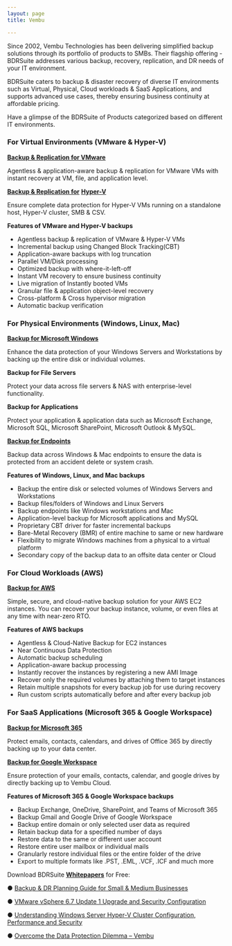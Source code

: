 ```yaml
---
layout: page
title: Vembu

---
```

Since 2002, Vembu Technologies has been delivering simplified backup solutions through its portfolio of products to SMBs. Their flagship offering - BDRSuite addresses various backup, recovery, replication, and DR needs of your IT environment.

BDRSuite caters to backup & disaster recovery of diverse IT environments such as Virtual, Physical, Cloud workloads & SaaS Applications, and supports advanced use cases, thereby ensuring business continuity at affordable pricing.

Have a glimpse of the BDRSuite of Products categorized based on different IT environments.

### For Virtual Environments (VMware & Hyper-V)

[**Backup & Replication for VMware**](https://www.vembu.com/vmware-backup/)

Agentless & application-aware backup & replication for VMware VMs with instant recovery at VM, file, and application level.

[**Backup & Replication for**](https://www.vembu.com/vmware-backup/) [**Hyper-V**](https://www.vembu.com/hyper-v-backup/)

Ensure complete data protection for Hyper-V VMs running on a standalone host, Hyper-V cluster, SMB & CSV.

**Features of VMware and Hyper-V backups**

* Agentless backup & replication of VMware & Hyper-V VMs
* Incremental backup using Changed Block Tracking(CBT)
* Application-aware backups with log truncation
* Parallel VM/Disk processing
* Optimized backup with where-it-left-off
* Instant VM recovery to ensure business continuity
* Live migration of Instantly booted VMs
* Granular file & application object-level recovery
* Cross-platform & Cross hypervisor migration
* Automatic backup verification

### For Physical Environments (Windows, Linux, Mac)

[**Backup for Microsoft Windows**](https://www.vembu.com/windows-image-backup/)

Enhance the data protection of your Windows Servers and Workstations by backing up the entire disk or individual volumes.

**Backup for File Servers**

Protect your data across file servers & NAS with enterprise-level functionality.

**Backup for Applications**

Protect your application & application data such as Microsoft Exchange, Microsoft SQL, Microsoft SharePoint, Microsoft Outlook & MySQL.

[**Backup for Endpoints**](https://www.vembu.com/file-application-backup/)

Backup data across Windows & Mac endpoints to ensure the data is protected from an accident delete or system crash.

**Features of Windows, Linux, and Mac backups**

* Backup the entire disk or selected volumes of Windows Servers and Workstations
* Backup files/folders of Windows and Linux Servers
* Backup endpoints like Windows workstations and Mac
* Application-level backup for Microsoft applications and MySQL
* Proprietary CBT driver for faster incremental backups
* Bare-Metal Recovery (BMR) of entire machine to same or new hardware
* Flexibility to migrate Windows machines from a physical to a virtual platform
* Secondary copy of the backup data to an offsite data center or Cloud

### For Cloud Workloads (AWS)

[**Backup for AWS**](https://www.vembu.com/aws-backup/)

Simple, secure, and cloud-native backup solution for your AWS EC2 instances. You can recover your backup instance, volume, or even files at any time with near-zero RTO.

**Features of AWS backups**

* Agentless & Cloud-Native Backup for EC2 instances
* Near Continuous Data Protection
* Automatic backup scheduling
* Application-aware backup processing
* Instantly recover the instances by registering a new AMI Image
* Recover only the required volumes by attaching them to target instances
* Retain multiple snapshots for every backup job for use during recovery
* Run custom scripts automatically before and after every backup job

### For SaaS Applications (Microsoft 365 & Google Workspace)

[**Backup for Microsoft 365**](https://www.vembu.com/office-365-backup/)

Protect emails, contacts, calendars, and drives of Office 365 by directly backing up to your data center.

[**Backup for Google Workspace**](https://www.vembu.com/g-suite-backup-on-premise/)

Ensure protection of your emails, contacts, calendar, and google drives by directly backing up to Vembu Cloud.

**Features of Microsoft 365 & Google Workspace backups**

* Backup Exchange, OneDrive, SharePoint, and Teams of Microsoft 365
* Backup Gmail and Google Drive of Google Workspace
* Backup entire domain or only selected user data as required
* Retain backup data for a specified number of days
* Restore data to the same or different user account
* Restore entire user mailbox or individual mails
* Granularly restore individual files or the entire folder of the drive
* Export to multiple formats like .PST, .EML, .VCF, .ICF and much more

Download BDRSuite [**Whitepapers**](https://www.vembu.com/white-papers/) for Free:

● [Backup & DR Planning Guide for Small & Medium Businesses](https://www.vembu.com/ebook-backup-dr-planning-guide-for-small-medium-businesses/)

● [VMware vSphere 6.7 Update 1 Upgrade and Security Configuration](https://www.vembu.com/vmware-vsphere-6-7-update-1-upgrade-security-configuration-whitepaper/)

● [Understanding Windows Server Hyper-V Cluster Configuration, Performance and Security](https://www.vembu.com/hyper-v-cluster-configuration-performance-and-security-whitepaper/)

● [Overcome the Data Protection Dilemma – Vembu](https://www.vembu.com/overcome-the-data-protection-dilemma-vembu-whitepaper/)
